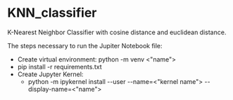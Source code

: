 # KNN_classifier

K-Nearest Neighbor Classifier with cosine distance and euclidean distance.

The steps necessary to run the Jupiter Notebook file:

- Create virtual environment: python -m venv <"name">
- pip install -r requirements.txt
- Create Jupyter Kernel:
  - python -m ipykernel install --user --name=<"kernel name"> --display-name=<"name">
